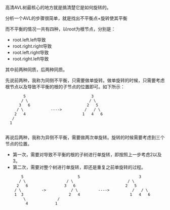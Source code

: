 高清AVL树最核心的地方就是搞清楚它是如何旋转的。

分析一个AVL的步骤很简单，就是找出不平衡点+旋转使其平衡

而不平衡的情况一共有四种，以root为根节点，分别是：
- root.left.left导致
- root.right.right导致
- root.left.right导致
- root.right.left导致

其中前两种同质，后两种同质。

先说前两种，我称为同侧不平衡，只需要做单旋转。做单旋转的时候，只需要考虑根节点以及导致不平衡的根的子节点的位置即可。如下所示：

```
		5                             3
	   / \                           / \
	  3   6                         2   5    
	 / \            ---->          /   / \ 
	2   4                         1   4   6 
   /
  1
		
```

再说后两种，我称为异侧不平衡，需要做两次单旋转。旋转的时候需要考虑到三个节点的位置。
- 第一次，需要对导致不平衡的根的子树进行单旋转，即按照上一步考虑2以及3。
- 第二次，需要对整个树进行单旋转，即还是重复之前单旋转的过程。

```
	   5				        5                          3
	  /	\				   / \                        / \
	 2	 6				  3   6                      2   5    
	/ \ 		->			 / \         ---->          /   / \ 
    1  3					2   4                      1   4   6 
		\			   /
		 4			  1
		
```
